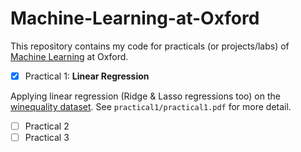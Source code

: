 # Machine-Learning-at-Oxford

This repository contains my code for practicals (or projects/labs) of [Machine Learning](https://www.cs.ox.ac.uk/teaching/courses/2020-2021/ml/) at Oxford.
- [x] Practical 1: **Linear Regression**

Applying linear regression (Ridge & Lasso regressions too) on the [winequality dataset](https://archive.ics.uci.edu/ml/datasets/Wine+Quality). See `practical1/practical1.pdf` for more detail.

- [ ] Practical 2
- [ ] Practical 3
